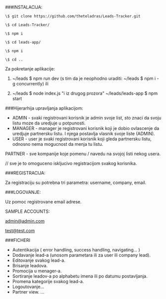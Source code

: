 ###INSTALACIJA:

`\$ git clone https://github.com/theteladras/Leads-Tracker.git`

`\$ cd Leads-Tracker/`

`\$ npm i`

`\$ cd leads-app/`

`\$ npm i`

`\$ cd ..`

Za pokretanje aplikacije:

1. ~/leads \$ npm run dev
   (s tim da je neophodno uraditi: ~/leads \$ npm i -g concurrently)
   ili

2. ~/leads \$ node index.js "i iz drugog prozora" ~/leads/leads-app \$ npm start

###Hijerarhija upravljanja aplikacijom:

* ADMIN - svaki registrovani korisnik je admin svoje list, sto znaci da svoju listu moze da uredjuje u potpunosti.
* MANAGER - manager je registrovani korisnik koji je dobio ovlascenje da uredjuje partnersku listu. I njega postavlja vlasnik svoje liste (ADMIN).
* USER - user je svaki registrovani korisnik koji gleda partnersku listu, odnosno nema mogucnost da menja tu listu.

PARTNER - sve kompanije koje pomenu / navedu na svojoj listi nekog usera.

// sve je to omoguceno iskljucivo registracijom svakog korisnika.

###REGISTRACIJA:

Za registraciju su potrebna tri parametra: username, company, email.

###LOGOVANJE:

Uz pomoc registrovane email adrese.

SAMPLE ACCOUNTS:

admin@admin.com

test@test.com

###FICHERI

* Autentikacija ( error handling, success handling, navigating... )
* Dodavanje lead-a (unosom parametara ili za user ili company lead).
* Editovanje svakog lead-a.
* Brisanje leadova.
* Promocija u menager-a.
* Sortiranje leadov-a po alphabetu imena ili po datumu postavljanja.
* Promena kategorije svakog lead-a.
* Logoutovanje...
* Partner view.
...

